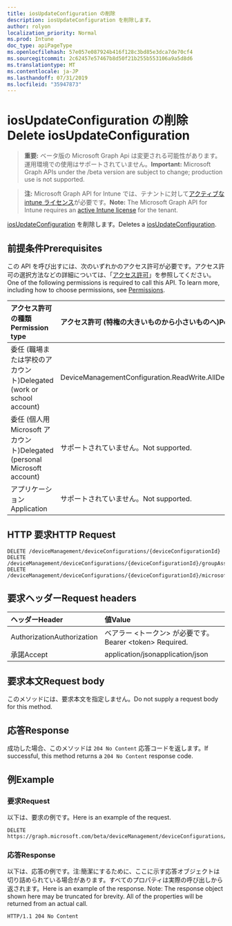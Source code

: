 ```yaml
---
title: iosUpdateConfiguration の削除
description: iosUpdateConfiguration を削除します。
author: rolyon
localization_priority: Normal
ms.prod: Intune
doc_type: apiPageType
ms.openlocfilehash: 57e057e087924b416f128c3bd85e3dca7de70cf4
ms.sourcegitcommit: 2c62457e57467b8d50f21b255b553106a9a5d8d6
ms.translationtype: MT
ms.contentlocale: ja-JP
ms.lasthandoff: 07/31/2019
ms.locfileid: "35947873"
---
```

# <a name="delete-iosupdateconfiguration"></a><span data-ttu-id="7f421-103">iosUpdateConfiguration の削除</span><span class="sxs-lookup"><span data-stu-id="7f421-103">Delete iosUpdateConfiguration</span></span>

> <span data-ttu-id="7f421-104">**重要:** ベータ版の Microsoft Graph Api は変更される可能性があります。運用環境での使用はサポートされていません。</span><span class="sxs-lookup"><span data-stu-id="7f421-104">**Important:** Microsoft Graph APIs under the /beta version are subject to change; production use is not supported.</span></span>

> <span data-ttu-id="7f421-105">**注:** Microsoft Graph API for Intune では、テナントに対して[アクティブな intune ライセンス](https://go.microsoft.com/fwlink/?linkid=839381)が必要です。</span><span class="sxs-lookup"><span data-stu-id="7f421-105">**Note:** The Microsoft Graph API for Intune requires an [active Intune license](https://go.microsoft.com/fwlink/?linkid=839381) for the tenant.</span></span>

<span data-ttu-id="7f421-106">[iosUpdateConfiguration](../resources/intune-deviceconfig-iosupdateconfiguration.md) を削除します。</span><span class="sxs-lookup"><span data-stu-id="7f421-106">Deletes a [iosUpdateConfiguration](../resources/intune-deviceconfig-iosupdateconfiguration.md).</span></span>

## <a name="prerequisites"></a><span data-ttu-id="7f421-107">前提条件</span><span class="sxs-lookup"><span data-stu-id="7f421-107">Prerequisites</span></span>
<span data-ttu-id="7f421-p101">この API を呼び出すには、次のいずれかのアクセス許可が必要です。アクセス許可の選択方法などの詳細については、「[アクセス許可](/graph/permissions-reference)」を参照してください。</span><span class="sxs-lookup"><span data-stu-id="7f421-p101">One of the following permissions is required to call this API. To learn more, including how to choose permissions, see [Permissions](/graph/permissions-reference).</span></span>

|<span data-ttu-id="7f421-110">アクセス許可の種類</span><span class="sxs-lookup"><span data-stu-id="7f421-110">Permission type</span></span>|<span data-ttu-id="7f421-111">アクセス許可 (特権の大きいものから小さいものへ)</span><span class="sxs-lookup"><span data-stu-id="7f421-111">Permissions (from most to least privileged)</span></span>|
|:---|:---|
|<span data-ttu-id="7f421-112">委任 (職場または学校のアカウント)</span><span class="sxs-lookup"><span data-stu-id="7f421-112">Delegated (work or school account)</span></span>|<span data-ttu-id="7f421-113">DeviceManagementConfiguration.ReadWrite.All</span><span class="sxs-lookup"><span data-stu-id="7f421-113">DeviceManagementConfiguration.ReadWrite.All</span></span>|
|<span data-ttu-id="7f421-114">委任 (個人用 Microsoft アカウント)</span><span class="sxs-lookup"><span data-stu-id="7f421-114">Delegated (personal Microsoft account)</span></span>|<span data-ttu-id="7f421-115">サポートされていません。</span><span class="sxs-lookup"><span data-stu-id="7f421-115">Not supported.</span></span>|
|<span data-ttu-id="7f421-116">アプリケーション</span><span class="sxs-lookup"><span data-stu-id="7f421-116">Application</span></span>|<span data-ttu-id="7f421-117">サポートされていません。</span><span class="sxs-lookup"><span data-stu-id="7f421-117">Not supported.</span></span>|

## <a name="http-request"></a><span data-ttu-id="7f421-118">HTTP 要求</span><span class="sxs-lookup"><span data-stu-id="7f421-118">HTTP Request</span></span>
<!-- {
  "blockType": "ignored"
}
-->
``` http
DELETE /deviceManagement/deviceConfigurations/{deviceConfigurationId}
DELETE /deviceManagement/deviceConfigurations/{deviceConfigurationId}/groupAssignments/{deviceConfigurationGroupAssignmentId}/deviceConfiguration
DELETE /deviceManagement/deviceConfigurations/{deviceConfigurationId}/microsoft.graph.windowsDomainJoinConfiguration/networkAccessConfigurations/{deviceConfigurationId}
```

## <a name="request-headers"></a><span data-ttu-id="7f421-119">要求ヘッダー</span><span class="sxs-lookup"><span data-stu-id="7f421-119">Request headers</span></span>
|<span data-ttu-id="7f421-120">ヘッダー</span><span class="sxs-lookup"><span data-stu-id="7f421-120">Header</span></span>|<span data-ttu-id="7f421-121">値</span><span class="sxs-lookup"><span data-stu-id="7f421-121">Value</span></span>|
|:---|:---|
|<span data-ttu-id="7f421-122">Authorization</span><span class="sxs-lookup"><span data-stu-id="7f421-122">Authorization</span></span>|<span data-ttu-id="7f421-123">ベアラー &lt;トークン&gt; が必要です。</span><span class="sxs-lookup"><span data-stu-id="7f421-123">Bearer &lt;token&gt; Required.</span></span>|
|<span data-ttu-id="7f421-124">承諾</span><span class="sxs-lookup"><span data-stu-id="7f421-124">Accept</span></span>|<span data-ttu-id="7f421-125">application/json</span><span class="sxs-lookup"><span data-stu-id="7f421-125">application/json</span></span>|

## <a name="request-body"></a><span data-ttu-id="7f421-126">要求本文</span><span class="sxs-lookup"><span data-stu-id="7f421-126">Request body</span></span>
<span data-ttu-id="7f421-127">このメソッドには、要求本文を指定しません。</span><span class="sxs-lookup"><span data-stu-id="7f421-127">Do not supply a request body for this method.</span></span>

## <a name="response"></a><span data-ttu-id="7f421-128">応答</span><span class="sxs-lookup"><span data-stu-id="7f421-128">Response</span></span>
<span data-ttu-id="7f421-129">成功した場合、このメソッドは `204 No Content` 応答コードを返します。</span><span class="sxs-lookup"><span data-stu-id="7f421-129">If successful, this method returns a `204 No Content` response code.</span></span>

## <a name="example"></a><span data-ttu-id="7f421-130">例</span><span class="sxs-lookup"><span data-stu-id="7f421-130">Example</span></span>

### <a name="request"></a><span data-ttu-id="7f421-131">要求</span><span class="sxs-lookup"><span data-stu-id="7f421-131">Request</span></span>
<span data-ttu-id="7f421-132">以下は、要求の例です。</span><span class="sxs-lookup"><span data-stu-id="7f421-132">Here is an example of the request.</span></span>
``` http
DELETE https://graph.microsoft.com/beta/deviceManagement/deviceConfigurations/{deviceConfigurationId}
```

### <a name="response"></a><span data-ttu-id="7f421-133">応答</span><span class="sxs-lookup"><span data-stu-id="7f421-133">Response</span></span>
<span data-ttu-id="7f421-p102">以下は、応答の例です。注:簡潔にするために、ここに示す応答オブジェクトは切り詰められている場合があります。すべてのプロパティは実際の呼び出しから返されます。</span><span class="sxs-lookup"><span data-stu-id="7f421-p102">Here is an example of the response. Note: The response object shown here may be truncated for brevity. All of the properties will be returned from an actual call.</span></span>
``` http
HTTP/1.1 204 No Content
```





